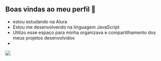 ## Boas vindas ao meu perfil 🤘

- estou estudando na Alura
- Estou me desenvolvendo na linguagem JavaScript
- Utilizo esse espaço para minha organizava e compartilhamento dos meus projetos desenvolvidos
- 
![](https://media1.tenor.com/m/NwNrvXe0Q4YAAAAd/joey-jordison-slipknoyt.gif)
